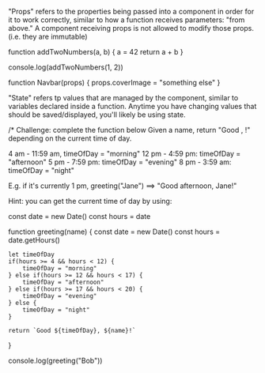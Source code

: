"Props" refers to the properties being passed into a component in order for it to work correctly, similar to how a function receives parameters: "from above." 
A component receiving props is not allowed to modify those props. (i.e. they are immutable)

function addTwoNumbers(a, b) {
    a = 42
    return a + b
}

console.log(addTwoNumbers(1, 2))

function Navbar(props) {
    props.coverImage = "something else"
}

<Navbar darkMode={true} coverImage="some-image2" />


"State" refers tp values that are managed by the component, similar to variables declared inside a function. Anytime you have changing values that should be saved/displayed, you'll likely be using state.


/*
Challenge: complete the function below
Given a name, return "Good <timeOfDay>, <name>!" depending
on the current time of day.

4 am - 11:59 am, timeOfDay = "morning"
12 pm - 4:59 pm: timeOfDay = "afternoon"
5 pm - 7:59 pm: timeOfDay = "evening"
8 pm - 3:59 am: timeOfDay = "night"

E.g. if it's currently 1 pm, greeting("Jane") ==> "Good afternoon, Jane!"

Hint: you can get the current time of day by using: 

const date = new Date()
const hours = date

function greeting(name) {
    const date = new Date()<State/>
    const hours = date.getHours()</State>
    
    let timeOfDay
    if(hours >= 4 && hours < 12) {
        timeOfDay = "morning"
    } else if(hours >= 12 && hours < 17) {
        timeOfDay = "afternoon"
    } else if(hours >= 17 && hours < 20) {
        timeOfDay = "evening"
    } else {
        timeOfDay = "night"
    }
    
    return `Good ${timeOfDay}, ${name}!`
}

console.log(greeting("Bob"))